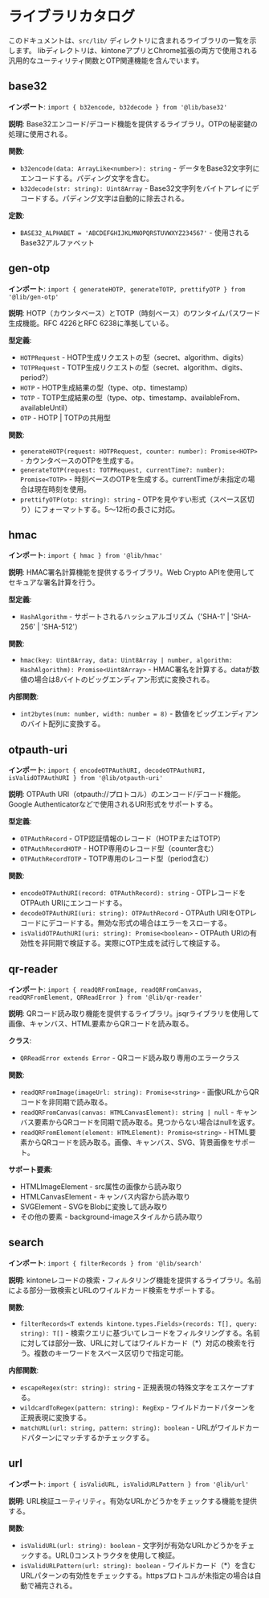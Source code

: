 # ライブラリカタログ

このドキュメントは、`src/lib/` ディレクトリに含まれるライブラリの一覧を示します。
libディレクトリは、kintoneアプリとChrome拡張の両方で使用される汎用的なユーティリティ関数とOTP関連機能を含んでいます。

## base32

**インポート**: `import { b32encode, b32decode } from '@lib/base32'`

**説明**: Base32エンコード/デコード機能を提供するライブラリ。OTPの秘密鍵の処理に使用される。

**関数**:

- `b32encode(data: ArrayLike<number>): string` - データをBase32文字列にエンコードする。パディング文字を含む。
- `b32decode(str: string): Uint8Array` - Base32文字列をバイトアレイにデコードする。パディング文字は自動的に除去される。

**定数**:

- `BASE32_ALPHABET = 'ABCDEFGHIJKLMNOPQRSTUVWXYZ234567'` - 使用されるBase32アルファベット

## gen-otp

**インポート**: `import { generateHOTP, generateTOTP, prettifyOTP } from '@lib/gen-otp'`

**説明**: HOTP（カウンタベース）とTOTP（時刻ベース）のワンタイムパスワード生成機能。RFC 4226とRFC 6238に準拠している。

**型定義**:

- `HOTPRequest` - HOTP生成リクエストの型（secret、algorithm、digits）
- `TOTPRequest` - TOTP生成リクエストの型（secret、algorithm、digits、period?）
- `HOTP` - HOTP生成結果の型（type、otp、timestamp）
- `TOTP` - TOTP生成結果の型（type、otp、timestamp、availableFrom、availableUntil）
- `OTP` - HOTP | TOTPの共用型

**関数**:

- `generateHOTP(request: HOTPRequest, counter: number): Promise<HOTP>` - カウンタベースのOTPを生成する。
- `generateTOTP(request: TOTPRequest, currentTime?: number): Promise<TOTP>` - 時刻ベースのOTPを生成する。currentTimeが未指定の場合は現在時刻を使用。
- `prettifyOTP(otp: string): string` - OTPを見やすい形式（スペース区切り）にフォーマットする。5〜12桁の長さに対応。

## hmac

**インポート**: `import { hmac } from '@lib/hmac'`

**説明**: HMAC署名計算機能を提供するライブラリ。Web Crypto APIを使用してセキュアな署名計算を行う。

**型定義**:

- `HashAlgorithm` - サポートされるハッシュアルゴリズム（'SHA-1' | 'SHA-256' | 'SHA-512'）

**関数**:

- `hmac(key: Uint8Array, data: Uint8Array | number, algorithm: HashAlgorithm): Promise<Uint8Array>` - HMAC署名を計算する。dataが数値の場合は8バイトのビッグエンディアン形式に変換される。

**内部関数**:

- `int2bytes(num: number, width: number = 8)` - 数値をビッグエンディアンのバイト配列に変換する。

## otpauth-uri

**インポート**: `import { encodeOTPAuthURI, decodeOTPAuthURI, isValidOTPAuthURI } from '@lib/otpauth-uri'`

**説明**: OTPAuth URI（otpauth://プロトコル）のエンコード/デコード機能。Google Authenticatorなどで使用されるURI形式をサポートする。

**型定義**:

- `OTPAuthRecord` - OTP認証情報のレコード（HOTPまたはTOTP）
- `OTPAuthRecordHOTP` - HOTP専用のレコード型（counter含む）
- `OTPAuthRecordTOTP` - TOTP専用のレコード型（period含む）

**関数**:

- `encodeOTPAuthURI(record: OTPAuthRecord): string` - OTPレコードをOTPAuth URIにエンコードする。
- `decodeOTPAuthURI(uri: string): OTPAuthRecord` - OTPAuth URIをOTPレコードにデコードする。無効な形式の場合はエラーをスローする。
- `isValidOTPAuthURI(uri: string): Promise<boolean>` - OTPAuth URIの有効性を非同期で検証する。実際にOTP生成を試行して検証する。

## qr-reader

**インポート**: `import { readQRFromImage, readQRFromCanvas, readQRFromElement, QRReadError } from '@lib/qr-reader'`

**説明**: QRコード読み取り機能を提供するライブラリ。jsqrライブラリを使用して画像、キャンバス、HTML要素からQRコードを読み取る。

**クラス**:

- `QRReadError extends Error` - QRコード読み取り専用のエラークラス

**関数**:

- `readQRFromImage(imageUrl: string): Promise<string>` - 画像URLからQRコードを非同期で読み取る。
- `readQRFromCanvas(canvas: HTMLCanvasElement): string | null` - キャンバス要素からQRコードを同期で読み取る。見つからない場合はnullを返す。
- `readQRFromElement(element: HTMLElement): Promise<string>` - HTML要素からQRコードを読み取る。画像、キャンバス、SVG、背景画像をサポート。

**サポート要素**:

- HTMLImageElement - src属性の画像から読み取り
- HTMLCanvasElement - キャンバス内容から読み取り
- SVGElement - SVGをBlobに変換して読み取り
- その他の要素 - background-imageスタイルから読み取り

## search

**インポート**: `import { filterRecords } from '@lib/search'`

**説明**: kintoneレコードの検索・フィルタリング機能を提供するライブラリ。名前による部分一致検索とURLのワイルドカード検索をサポートする。

**関数**:

- `filterRecords<T extends kintone.types.Fields>(records: T[], query: string): T[]` - 検索クエリに基づいてレコードをフィルタリングする。名前に対しては部分一致、URLに対してはワイルドカード（\*）対応の検索を行う。複数のキーワードをスペース区切りで指定可能。

**内部関数**:

- `escapeRegex(str: string): string` - 正規表現の特殊文字をエスケープする。
- `wildcardToRegex(pattern: string): RegExp` - ワイルドカードパターンを正規表現に変換する。
- `matchURL(url: string, pattern: string): boolean` - URLがワイルドカードパターンにマッチするかチェックする。

## url

**インポート**: `import { isValidURL, isValidURLPattern } from '@lib/url'`

**説明**: URL検証ユーティリティ。有効なURLかどうかをチェックする機能を提供する。

**関数**:

- `isValidURL(url: string): boolean` - 文字列が有効なURLかどうかをチェックする。URL()コンストラクタを使用して検証。
- `isValidURLPattern(url: string): boolean` - ワイルドカード（\*）を含むURLパターンの有効性をチェックする。httpsプロトコルが未指定の場合は自動で補完される。
